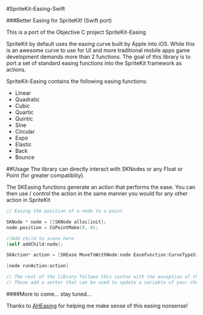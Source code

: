#SpriteKit-Easing-Swift

###Better Easing for SpriteKit! (Swift port)

This is a port of the Objective C project SpriteKit-Easing

SpriteKit by default uses the easing curve built by Apple into iOS. While this is an awesome curve to use for UI and more traditional mobile apps game development demands more than 2 functions. The goal of this library is to port a set of standard easing functions into the SpriteKit framework as actions.

SpriteKit-Easing contains the following easing functions:

* Linear 
* Quadratic 
* Cubic 
* Quartic 
* Quintic 
* Sine 
* Circular 
* Expo 
* Elastic 
* Back 
* Bounce 

##Usage
The library can directly interact with SKNodes or any Float or Point (for greater compatiblity).

The SKEasing functions generate an action that performs the ease. You can then use / control the action in the same manner you would for any other action in SpriteKit

```Objective-C
// Easing the position of a node to a point

SKNode * node = [[SKNode alloc]init];
node.position = CGPointMake(0, 0);

//Add child to scene here
[self addChild:node];

SKAction* action = [SKEase MoveToWithNode:node EaseFunction:CurveTypeSine Mode:EaseIn Time:.5f ToVector:CGVectorMake(100, 100)];

[node runAction:action]

// The rest of the library follows this syntax with the exception of the Float and Point
// Those add a setter that can be used to update a variable of your choice as the action updates
```

####More to come... stay tuned...

Thanks to [AHEasing](https://github.com/warrenm/AHEasing) for helping me make sense of this easing nonsense!


